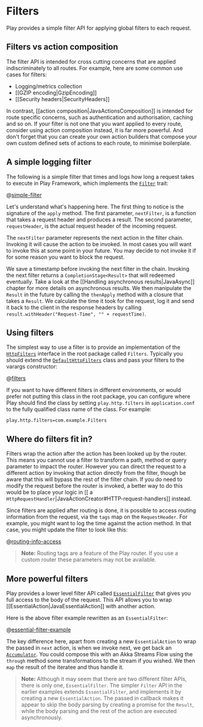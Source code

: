<!--- Copyright (C) 2009-2016 Lightbend Inc. <https://www.lightbend.com> -->
# Filters

Play provides a simple filter API for applying global filters to each request.

## Filters vs action composition

The filter API is intended for cross cutting concerns that are applied indiscriminately to all routes.  For example, here are some common use cases for filters:

* Logging/metrics collection
* [[GZIP encoding|GzipEncoding]]
* [[Security headers|SecurityHeaders]]

In contrast, [[action composition|JavaActionsComposition]] is intended for route specific concerns, such as authentication and authorisation, caching and so on.  If your filter is not one that you want applied to every route, consider using action composition instead, it is far more powerful.  And don't forget that you can create your own action builders that compose your own custom defined sets of actions to each route, to minimise boilerplate.

## A simple logging filter

The following is a simple filter that times and logs how long a request takes to execute in Play Framework, which implements the [`Filter`](api/java/play/mvc/Filter.html) trait:

@[simple-filter](code/javaguide/application/httpfilters/LoggingFilter.java)

Let's understand what's happening here.  The first thing to notice is the signature of the `apply` method.  The first parameter, `nextFilter`, is a function that takes a request header and produces a result. The second parameter, `requestHeader`, is the actual request header of the incoming request.

The `nextFilter` parameter represents the next action in the filter chain. Invoking it will cause the action to be invoked. In most cases you will want to invoke this at some point in your future. You may decide to not invoke it if for some reason you want to block the request.

We save a timestamp before invoking the next filter in the chain. Invoking the next filter returns a `CompletionStage<Result>` that will redeemed eventually. Take a look at the [[Handling asynchronous results|JavaAsync]] chapter for more details on asynchronous results. We then manipulate the `Result` in the future by calling the `thenApply` method with a closure that takes a `Result`. We calculate the time it took for the request, log it and send it back to the client in the response headers by calling `result.withHeader("Request-Time", "" + requestTime)`.

## Using filters

The simplest way to use a filter is to provide an implementation of the [`HttpFilters`](api/java/play/http/HttpFilters.html) interface in the root package called `Filters`. Typically you should extend the [`DefaultHttpFilters`](api/java/play/http/DefaultHttpFilters.html) class and pass your filters to the varargs constructor:

@[filters](code/javaguide/application/httpfilters/Filters.java)

If you want to have different filters in different environments, or would prefer not putting this class in the root package, you can configure where Play should find the class by setting `play.http.filters` in `application.conf` to the fully qualified class name of the class.  For example:

    play.http.filters=com.example.Filters

## Where do filters fit in?

Filters wrap the action after the action has been looked up by the router.  This means you cannot use a filter to transform a path, method or query parameter to impact the router. However you can direct the request to a different action by invoking that action directly from the filter, though be aware that this will bypass the rest of the filter chain. If you do need to modify the request before the router is invoked, a better way to do this would be to place your logic in [[ a `HttpRequestHandler`|JavaActionCreator#HTTP-request-handlers]] instead.

Since filters are applied after routing is done, it is possible to access routing information from the request, via the `tags` map on the `RequestHeader`. For example, you might want to log the time against the action method. In that case, you might update the filter to look like this:

@[routing-info-access](code/javaguide/application/httpfilters/RoutedLoggingFilter.java)

> **Note:** Routing tags are a feature of the Play router. If you use a custom router these parameters may not be available.

## More powerful filters

Play provides a lower level filter API called [`EssentialFilter`](api/java/play/mvc/EssentialFilter.html) that gives you full access to the body of the request. This API allows you to wrap [[EssentialAction|JavaEssentialAction]] with another action.

Here is the above filter example rewritten as an `EssentialFilter`:

@[essential-filter-example](code/javaguide/application/httpfilters/EssentialLoggingFilter.java)

The key difference here, apart from creating a new `EssentialAction` to wrap the passed in `next` action, is when we invoke next, we get back an [`Accumulator`](api/java/play/libs/streams/Accumulator.html).  You could compose this with an Akka Streams Flow using the `through` method some transformations to the stream if you wished.  We then `map` the result of the iteratee and thus handle it.

> **Note:** Although it may seem that there are two different filter APIs, there is only one, `EssentialFilter`.  The simpler `Filter` API in the earlier examples extends `EssentialFilter`, and implements it by creating a new `EssentialAction`.  The passed in callback makes it appear to skip the body parsing by creating a promise for the `Result`, while the body parsing and the rest of the action are executed asynchronously.
